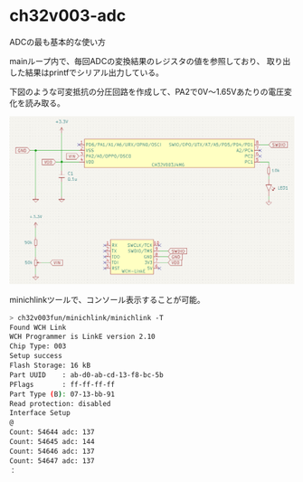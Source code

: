 # ch32v003-adc

ADCの最も基本的な使い方

mainループ内で、毎回ADCの変換結果のレジスタの値を参照しており、
取り出した結果はprintfでシリアル出力している。

下図のような可変抵抗の分圧回路を作成して、PA2で0V～1.65Vあたりの電圧変化を読み取る。

<img src="circuit.png" width="600px">

minichlinkツールで、コンソール表示することが可能。

```bash
> ch32v003fun/minichlink/minichlink -T
Found WCH Link
WCH Programmer is LinkE version 2.10
Chip Type: 003
Setup success
Flash Storage: 16 kB
Part UUID    : ab-d0-ab-cd-13-f8-bc-5b
PFlags       : ff-ff-ff-ff
Part Type (B): 07-13-bb-91
Read protection: disabled
Interface Setup
@
Count: 54644 adc: 137
Count: 54645 adc: 144
Count: 54646 adc: 137
Count: 54647 adc: 137
：
```
